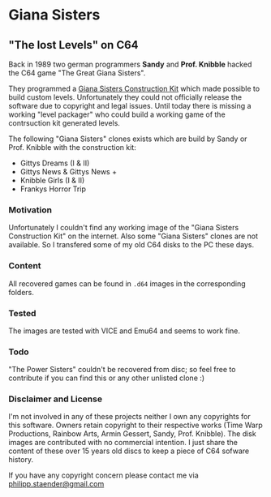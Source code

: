 # Giana Sisters
## "The lost Levels" on C64

Back in 1989 two german programmers **Sandy** and **Prof. Knibble** hacked the C64 game "The Great Giana Sisters".

They programmed a [Giana Sisters Construction Kit](http://www.c64-wiki.de/index.php/Das_Gianna-Sisters_Construction-Kit) which made possible to build custom levels. Unfortunately they could not officially release the software due to copyright and legal issues. Until today there is missing a working "level packager" who could build a working game of the contrsuction kit generated levels. 

The following "Giana Sisters" clones exists which are build by Sandy or Prof. Knibble with the construction kit:

  * Gittys Dreams (I & II)
  * Gittys News & Gittys News +
  * Knibble Girls (I & II)
  * Frankys Horror Trip

### Motivation

Unfortunately I couldn't find any working image of the "Giana Sisters Construction Kit" on the internet. Also some "Giana Sisters" clones are not available. So I transfered some of my old C64 disks to the PC these days.  

### Content

All recovered games can be found in `.d64` images in the corresponding folders.

### Tested

The images are tested with VICE and Emu64 and seems to work fine.

### Todo

"The Power Sisters" couldn't be recovered from disc; so feel free to contribute if you can find this or any other unlisted clone :)

### Disclaimer and License

I'm not involved in any of these projects neither I own any copyrights for this software. Owners retain copyright to their respective works (Time Warp Productions, Rainbow Arts, Armin Gessert, Sandy, Prof. Knibble). The disk images are contributed with no commercial intention. I just share the content of these over 15 years old discs to keep a piece of C64 sofware history.

If you have any copyright concern please contact me via [philipp.staender@gmail.com](mailto:philipp.staender@gmail.com)  
